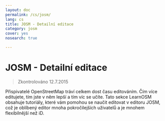 ```yaml
---
layout: doc
permalink: /cs/josm/
lang: cs
title: JOSM - Detailní editace
category: josm
cover: yes
nosearch: true

---
```


JOSM - Detailní editace
================

> Zkontrolováno 12.7.2015  

Přispivatelé OpenStreetMap tráví celkem dost času editováním. Čím více
editujete, tím jste v něm lepší a tím víc se učíte. Tato sekce LearnOSM
obsahuje tutoriály, které vám pomohou se naučit editovat v editoru JOSM, což je oblíbený editor mnoha pokročilejších uživatelů a je mnohem flexibilnější než iD.